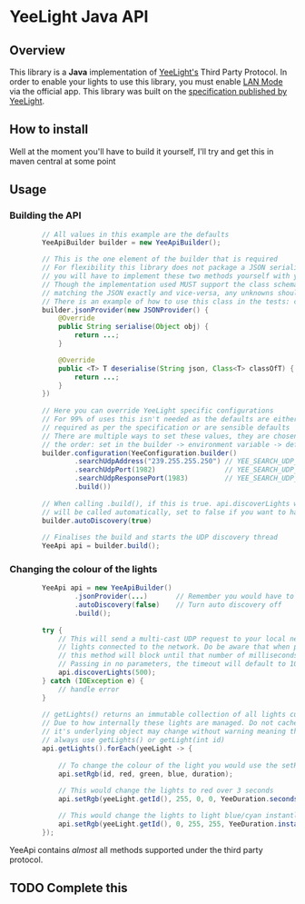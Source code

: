 # YeeLight Java API

## Overview

This library is a **Java** implementation of [YeeLight's](https://www.yeelight.com/) Third Party Protocol.
In order to enable your lights to use this library, you must enable [LAN Mode](https://www.yeelight.com/faqs/lan_control) via the official app.
This library was built on the [specification published by YeeLight](https://www.yeelight.com/download/Yeelight_Inter-Operation_Spec.pdf).

## How to install

Well at the moment you'll have to build it yourself, I'll try and get this in maven central at some point

## Usage

### Building the API

```java
        // All values in this example are the defaults
        YeeApiBuilder builder = new YeeApiBuilder();

        // This is the one element of the builder that is required
        // For flexibility this library does not package a JSON serialiser/deserialiser,
        // you will have to implement these two methods yourself with your library of choice.
        // Though the implementation used MUST support the class schema not
        // matching the JSON exactly and vice-versa, any unknowns should be set to null
        // There is an example of how to use this class in the tests: com.moppletop.yeelight.api.util.JacksonJSONProvider
        builder.jsonProvider(new JSONProvider() {
            @Override
            public String serialise(Object obj) {
                return ...;
            }

            @Override
            public <T> T deserialise(String json, Class<T> classOfT) {
                return ...;
            }
        })
                
        // Here you can override YeeLight specific configurations
        // For 99% of uses this isn't needed as the defaults are either
        // required as per the specification or are sensible defaults
        // There are multiple ways to set these values, they are chosen in
        // the order: set in the builder -> environment variable -> default
        builder.configuration(YeeConfiguration.builder()
                .searchUdpAddress("239.255.255.250") // YEE_SEARCH_UDP_ADDRESS
                .searchUdpPort(1982)                 // YEE_SEARCH_UDP_PORT
                .searchUdpResponsePort(1983)         // YEE_SEARCH_UDP_RESPONSE_PORT
                .build())
                
        // When calling .build(), if this is true. api.discoverLights with a timeout of 1000ms
        // will be called automatically, set to false if you want to handle this yourself
        builder.autoDiscovery(true)
        
        // Finalises the build and starts the UDP discovery thread
        YeeApi api = builder.build();
```

### Changing the colour of the lights

```java
        YeeApi api = new YeeApiBuilder()
                .jsonProvider(...)       // Remember you would have to implement this yourself
                .autoDiscovery(false)    // Turn auto discovery off
                .build();
        
        try {
            // This will send a multi-cast UDP request to your local network to discover any
            // lights connected to the network. Do be aware that when passing in a value greater than 0
            // this method will block until that number of milliseconds has passed, waiting for lights to respond
            // Passing in no parameters, the timeout will default to 1000ms
            api.discoverLights(500);
        } catch (IOException e) {
            // handle error
        }
        
        // getLights() returns an immutable collection of all lights currently known to the library
        // Due to how internally these lights are managed. Do not cache the instance of YeeLight as
        // it's underlying object may change without warning meaning the state will not be updated,
        // always use getLights() or getLight(int id)
        api.getLights().forEach(yeeLight -> {
            
            // To change the colour of the light you would use the setRgb method
            api.setRgb(id, red, green, blue, duration);
            
            // This would change the lights to red over 3 seconds
            api.setRgb(yeeLight.getId(), 255, 0, 0, YeeDuration.seconds(3));

            // This would change the lights to light blue/cyan instantly
            api.setRgb(yeeLight.getId(), 0, 255, 255, YeeDuration.instant());
        });
```

YeeApi contains _almost_ all methods supported under the third party protocol.

## TODO Complete this
